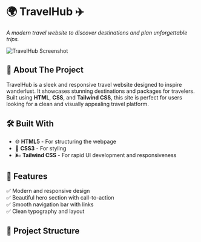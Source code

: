 # 🌍 TravelHub ✈️  
*A modern travel website to discover destinations and plan unforgettable trips.*  

![TravelHub Screenshot](images/Screenshot(432).png)  

## 🚀 About The Project  
TravelHub is a sleek and responsive travel website designed to inspire wanderlust. It showcases stunning destinations and packages for travelers. Built using **HTML**, **CSS**, and **Tailwind CSS**, this site is perfect for users looking for a clean and visually appealing travel platform.  

## 🛠️ Built With  
- 🌐 **HTML5** - For structuring the webpage  
- 🎨 **CSS3** - For styling  
- 🌬️ **Tailwind CSS** - For rapid UI development and responsiveness  

## 📸 Features  
✅ Modern and responsive design  
✅ Beautiful hero section with call-to-action  
✅ Smooth navigation bar with links  
✅ Clean typography and layout  

## 📂 Project Structure  
